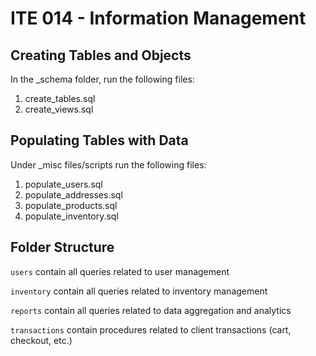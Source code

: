 # ITE 014 - Information Management

## Creating Tables and Objects
In the _schema folder, run the following files:
1. create_tables.sql
2. create_views.sql

## Populating Tables with Data
Under _misc files/scripts run the following files:
1. populate_users.sql
2. populate_addresses.sql
3. populate_products.sql
4. populate_inventory.sql

## Folder Structure
`users` contain all queries related to user management

`inventory` contain all queries related to inventory management

`reports` contain all queries related to data aggregation and analytics

`transactions` contain procedures related to client transactions (cart, checkout, etc.)